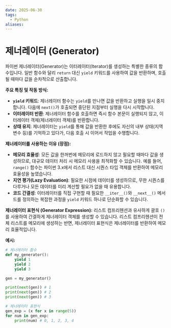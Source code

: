 ```yaml
---
date: 2025-06-30
tags:
  - Python
aliases:
---
```


# 제너레이터 (Generator)

파이썬 제너레이터(Generator)는 이터레이터(Iterator)를 생성하는 특별한 종류의 함수입니다. 일반 함수와 달리 `return` 대신 `yield` 키워드를 사용하여 값을 반환하며, 호출될 때마다 값을 순차적으로 산출합니다.

**주요 특징 및 작동 방식:**
*   **`yield` 키워드**: 제너레이터 함수는 `yield`를 만나면 값을 반환하고 실행을 일시 중지합니다. 다음에 `next()`가 호출되면 중단된 지점부터 실행을 다시 시작합니다.
*   **이터레이터 반환**: 제너레이터 함수를 호출하면 즉시 함수 본문이 실행되지 않고, 이터레이터 객체(제너레이터 객체)를 반환합니다.
*   **상태 유지**: 제너레이터는 `yield`를 통해 값을 반환한 후에도 자신의 내부 상태(지역 변수 등)를 기억하고 있다가, 다음 호출 시 이어서 작업을 수행합니다.

**제너레이터를 사용하는 이유 (장점):**
*   **메모리 효율성**: 모든 값을 한꺼번에 메모리에 로드하지 않고 필요할 때마다 값을 생성하므로, 대규모 데이터 처리 시 메모리 사용을 최적화할 수 있습니다. 예를 들어, `range()` 함수는 파이썬 3.x에서 리스트 대신 시퀀스 타입 객체를 반환하여 메모리 효율성을 높였습니다.
*   **지연 평가(Lazy Evaluation)**: 필요한 시점에 데이터를 생성하므로, 무한 시퀀스를 다루거나 모든 데이터를 미리 계산할 필요가 없을 때 유용합니다.
*   **코드 간결성**: 이터레이터를 직접 구현할 때 필요한 `__iter__()`와 `__next__()` 메서드를 정의하는 복잡한 과정을 `yield` 키워드 하나로 단순화할 수 있습니다.

**제너레이터 표현식 (Generator Expression):**
리스트 컴프리헨션과 유사하게 괄호 `()`를 사용하여 간결하게 제너레이터 객체를 생성할 수 있습니다. 리스트 컴프리헨션이 전체 리스트를 메모리에 생성하는 반면, 제너레이터 표현식은 제너레이터를 반환하여 메모리 효율적입니다.

**예시:**

```python
# 제너레이터 함수
def my_generator():
    yield 1
    yield 2
    yield 3

gen = my_generator()

print(next(gen)) # 1
print(next(gen)) # 2
print(next(gen)) # 3

# 제너레이터 표현식
gen_exp = (x for x in range(5))
for num in gen_exp:
    print(num) # 0, 1, 2, 3, 4
```